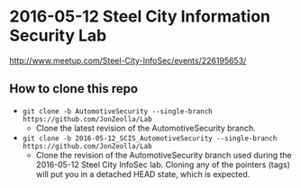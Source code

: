 # 2016-05-12 Steel City Information Security Lab  
http://www.meetup.com/Steel-City-InfoSec/events/226195653/  

## How to clone this repo  
* `git clone -b AutomotiveSecurity --single-branch https://github.com/JonZeolla/Lab`  
  * Clone the latest revision of the AutomotiveSecurity branch.  
* `git clone -b 2016-05-12_SCIS_AutomotiveSecurity --single-branch https://github.com/JonZeolla/Lab`  
  * Clone the revision of the AutomotiveSecurity branch used during the 2016-05-12 Steel City InfoSec lab.  Cloning any of the pointers (tags) will put you in a detached HEAD state, which is expected.  
